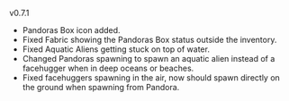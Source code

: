 v0.7.1

- Pandoras Box icon added.
- Fixed Fabric showing the Pandoras Box status outside the inventory.
- Fixed Aquatic Aliens getting stuck on top of water.
- Changed Pandoras spawning to spawn an aquatic alien instead of a facehugger when in deep oceans or beaches.
- Fixed facehuggers spawning in the air, now should spawn directly on the ground when spawning from Pandora.